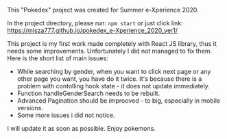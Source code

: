 This "Pokedex" project was created for Summer e-Xperience 2020.

In the project directory, please run: `npm start` or just click link: https://misza777.github.io/pokedex_e-Xperience_2020_ver1/

This project is my first work made completely with React JS library, thus it needs some improvements. Unfortunately I did not managed to fix them. 
Here is the short list of main issues: 
- While searching by gender, when you want to click next page or any other page you want, you have do it twice. It's because there is a problem with contolling hook state - it does not update immediately. 
- Function handleGenderSearch needs to be rebuilt.
- Advanced Pagination should be improoved - to big, especially in mobile versions. 
- Some more issues i did not notice.

I will update it as soon as possible.
Enjoy pokemons.
